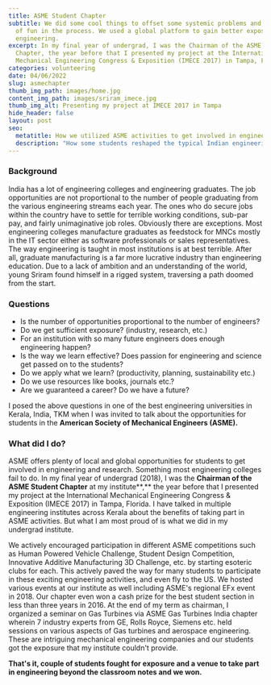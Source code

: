 ```yaml
---
title: ASME Student Chapter
subtitle: We did some cool things to offset some systemic problems and had a lot
  of fun in the process. We used a global platform to gain better exposure to
  engineering.
excerpt: In my final year of undergrad, I was the Chairman of the ASME Student
  Chapter, the year before that I presented my project at the International
  Mechanical Engineering Congress & Exposition (IMECE 2017) in Tampa, Florida.
categories: volunteering
date: 04/06/2022
slug: asmechapter
thumb_img_path: images/home.jpg
content_img_path: images/sriram_imece.jpg
thumb_img_alt: Presenting my project at IMECE 2017 in Tampa
hide_header: false
layout: post
seo:
  metatitle: How we utilized ASME activities to get involved in engineering
  description: "How some students reshaped the typical Indian engineering education paradigm by utilizing ASME activities as anchors for getting involved in engineering."
---
```

### Background

India has a lot of engineering colleges and engineering graduates. The job opportunities are not proportional to the number of people graduating from the various engineering streams each year. The ones who do secure jobs within the country have to settle for terrible working conditions, sub-par pay, and fairly unimaginative job roles. Obviously there are exceptions. Most engineering colleges manufacture graduates as feedstock for MNCs mostly in the IT sector either as software professionals or sales representatives. The way engineering is taught in most institutions is at best terrible. After all, graduate manufacturing is a far more lucrative industry than engineering education. Due to a lack of ambition and an understanding of the world, young Sriram found himself in a rigged system, traversing a path doomed from the start. 

### Questions

* Is the number of opportunities proportional to the number of engineers? 
* Do we get sufficient exposure? (industry, research, etc.)
* For an institution with so many future engineers does enough engineering happen?
* Is the way we learn effective? Does passion for engineering and science get passed on to the students?
* Do we apply what we learn? (productivity, planning, sustainability etc.)
* Do we use resources like books, journals etc.?
* Are we guaranteed a career? Do we have a future?

I posed the above questions in one of the best engineering universities in Kerala, India, TKM when I was invited to talk about the opportunities for students in the **American Society of Mechanical Engineers (ASME).** 

### What did I do?

ASME offers plenty of local and global opportunities for students to get involved in engineering and research. Something most engineering colleges fail to do. In my final year of undergrad (2018), I was the **Chairman of the ASME Student Chapter** at my institute**,** the year before that I presented my project at the International Mechanical Engineering Congress & Exposition (IMECE 2017) in Tampa, Florida. I have talked in multiple engineering institutes across Kerala about the benefits of taking part in ASME activities. But what I am most proud of is what we did in my undergrad institute.

We actively encouraged participation in different ASME competitions such as Human Powered Vehicle Challenge, Student Design Competition, Innovative Additive Manufacturing 3D Challenge, etc. by starting esoteric clubs for each. This actively paved the way for many students to participate in these exciting engineering activities, and even fly to the US. We hosted various events at our institute as well including ASME's regional EFx event in 2018. Our chapter even won a cash prize for the best student section in less than three years in 2016. At the end of my term as chairman, I organized a seminar on Gas Turbines via ASME Gas Turbines India chapter wherein 7 industry experts from GE, Rolls Royce, Siemens etc. held sessions on various aspects of Gas turbines and aerospace engineering. These are intriguing mechanical engineering companies and our students got the exposure that my institute couldn't provide. 

**That's it, couple of students fought for exposure and a venue to take part in engineering beyond the classroom notes and we won.**